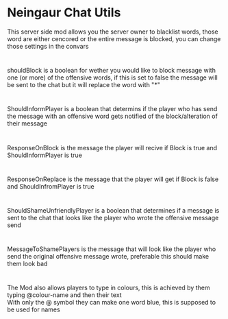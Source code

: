 # Neingaur Chat Utils

This server side mod allows you the server owner to blacklist words, those word are either cencored or the entire message is blocked, you can change those settings in the convars
#
shouldBlock is a boolean for wether you would like to block message with one (or more) of the offensive words, if this is set to false the message will be sent to the chat but it will replace the word with "*" <br />
#
ShouldInformPlayer is a boolean that determins if the player who has send the message with an offensive word gets notified of the block/alteration of their message <br />
#
ResponseOnBlock is the message the player will recive if Block is true and ShouldInformPlayer is true <br />
#
ResponseOnReplace is the message that the player will get if Block is false and ShouldInfromPlayer is true <br />
#
ShouldShameUnfriendlyPlayer is a boolean that determines if a message is sent to the chat that looks like the player who wrote the offensive message send <br />
#
MessageToShamePlayers is the message that will look like the player who send the original offensive message wrote, preferable this should make them look bad <br />
#
The Mod also allows players to type in colours, this is achieved by them typing @colour-name and then their text <br />
With only the @ symbol they can make one word blue, this is supposed to be used for names